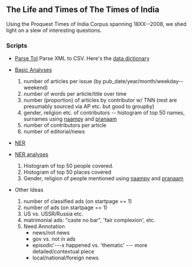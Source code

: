 ## The Life and Times of The Times of India

Using the Proquest Times of India Corpus spanning 18XX--2008, we shed light on a slew of interesting questions. 

### Scripts

* [Parse ToI](scripts/01_parse_toi.ipynb)
  Parse XML to CSV. Here's the [data dictionary](data_dictionary.md)

* [Basic Analyses](scripts/01_basic.R)
	1. number of articles per issue (by pub_date/year/month/weekday--weekend)
	2. number of words per article/title over time
	3. number (proportion) of articles by contributor w/ TNN (rest are presumably sourced via AP etc. but good to groupby)
	4. gender, religion etc. of contributors -- histogram of top 50 names, surnames using [naampy]() and [pranaam]()
	5. number of contributors per article
 	6. number of editorial/news

* [NER](02_ner.R)

* [NER analyses](03_ner_analyses.R)
	1. Histogram of top 50 people covered.
	2. Histogram of top 50 places covered
	3. Gender, religion of people mentioned using [naampy]() and [pranaam]()

* Other Ideas
	1. number of classified ads (on startpage == 1)
	2. number of ads (on startpage == 1)
	3. US vs. USSR/Russia etc.
	4. matrimonial ads: "caste no bar", 'fair complexion', etc.
	5. Need Annotation
		* news/not news
		* gov vs. not in ads
		* episodic'---x happened vs. 'thematic' --- more detailed/contextual piece
		* local/national/foreign news
